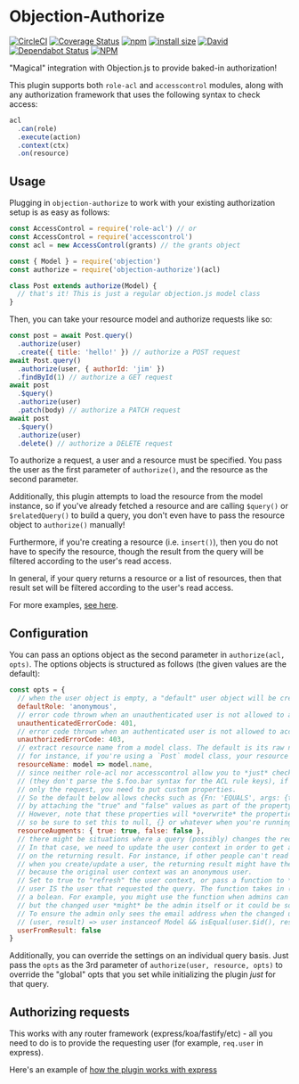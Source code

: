 # Objection-Authorize

[![CircleCI](https://img.shields.io/circleci/build/github/JaneJeon/objection-authorize)](https://circleci.com/gh/JaneJeon/objection-authorize) [![Coverage Status](https://coveralls.io/repos/github/JaneJeon/objection-authorize/badge.svg?branch=master)](https://coveralls.io/github/JaneJeon/objection-authorize?branch=master) [![npm](https://img.shields.io/npm/v/objection-authorize)](https://www.npmjs.com/package/objection-authorize) [![install size](https://packagephobia.now.sh/badge?p=objection-authorize)](https://packagephobia.now.sh/result?p=objection-authorize) [![David](https://img.shields.io/david/JaneJeon/objection-authorize)](https://david-dm.org/JaneJeon/objection-authorize) [![Dependabot Status](https://api.dependabot.com/badges/status?host=github&repo=JaneJeon/objection-authorize)](https://dependabot.com) [![NPM](https://img.shields.io/npm/l/objection-authorize)](https://github.com/JaneJeon/objection-authorize/blob/master/LICENSE)

"Magical" integration with Objection.js to provide baked-in authorization!

This plugin supports both `role-acl` and `accesscontrol` modules, along with any authorization framework that uses the following syntax to check access:

```js
acl
  .can(role)
  .execute(action)
  .context(ctx)
  .on(resource)
```

## Usage

Plugging in `objection-authorize` to work with your existing authorization setup is as easy as follows:

```js
const AccessControl = require('role-acl') // or
const AccessControl = require('accesscontrol')
const acl = new AccessControl(grants) // the grants object

const { Model } = require('objection')
const authorize = require('objection-authorize')(acl)

class Post extends authorize(Model) {
  // that's it! This is just a regular objection.js model class
}
```

Then, you can take your resource model and authorize requests like so:

```js
const post = await Post.query()
  .authorize(user)
  .create({ title: 'hello!' }) // authorize a POST request
await Post.query()
  .authorize(user, { authorId: 'jim' })
  .findById(1) // authorize a GET request
await post
  .$query()
  .authorize(user)
  .patch(body) // authorize a PATCH request
await post
  .$query()
  .authorize(user)
  .delete() // authorize a DELETE request
```

To authorize a request, a user and a resource must be specified. You pass the user as the first parameter of `authorize()`, and the resource as the second parameter.

Additionally, this plugin attempts to load the resource from the model instance, so if you've already fetched a resource and are calling `$query()` or `$relatedQuery()` to build a query, you don't even have to pass the resource object to `authorize()` manually!

Furthermore, if you're creating a resource (i.e. `insert()`), then you do not have to specify the resource, though the result from the query will be filtered according to the user's read access.

In general, if your query returns a resource or a list of resources, then that result set will be filtered according to the user's read access.

For more examples, [see here](https://github.com/JaneJeon/objection-authorize/blob/master/index.test.js).

## Configuration

You can pass an options object as the second parameter in `authorize(acl, opts)`. The options objects is structured as follows (the given values are the default):

```js
const opts = {
  // when the user object is empty, a "default" user object will be created with the specified role
  defaultRole: 'anonymous',
  // error code thrown when an unauthenticated user is not allowed to access a resource
  unauthenticatedErrorCode: 401,
  // error code thrown when an authenticated user is not allowed to access a resource
  unauthorizedErrorCode: 403,
  // extract resource name from a model class. The default is its raw name (NOT lowercased).
  // for instance, if you're using a `Post` model class, your resource name would be `Post`.
  resourceName: model => model.name,
  // since neither role-acl nor accesscontrol allow you to *just* check the request body
  // (they don't parse the $.foo.bar syntax for the ACL rule keys), if you want to check
  // only the request, you need to put custom properties.
  // So the default below allows checks such as {Fn: 'EQUALS', args: {true: req.body.confirm}}
  // by attaching the "true" and "false" values as part of the property of the resource!!
  // However, note that these properties will *overwrite* the properties of the resource,
  // so be sure to set this to null, {} or whatever when you're running on queries on such resource
  resourceAugments: { true: true, false: false },
  // there might be situations where a query (possibly) changes the requesting user itself.
  // In that case, we need to update the user context in order to get accurate read access
  // on the returning result. For instance, if other people can't read a user's email address,
  // when you create/update a user, the returning result might have the email address filtered out
  // because the original user context was an anonymous user.
  // Set to true to "refresh" the user context, or pass a function to *ensure* that the changed
  // user IS the user that requested the query. The function takes in (user, result) and returns
  // a bolean. For example, you might use the function when admins can change a user's details,
  // but the changed user *might* be the admin itself or it could be someone different.
  // To ensure the admin only sees the email address when the changed user is actually the admin itself, you might want to pass a function checking that the requesting user IS the changed user:
  // (user, result) => user instanceof Model && isEqual(user.$id(), result.$id())
  userFromResult: false
}
```

Additionally, you can override the settings on an individual query basis. Just pass the `opts` as the 3rd parameter of `authorize(user, resource, opts)` to override the "global" opts that you set while initializing the plugin _just_ for that query.

## Authorizing requests

This works with any router framework (express/koa/fastify/etc) - all you need to do is to provide the requesting user (for example, `req.user` in express).

Here's an example of [how the plugin works with express](https://github.com/JaneJeon/express-objection-starter/blob/master/routes/users.js)
